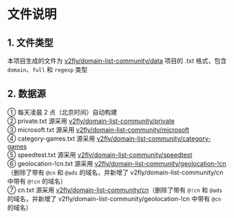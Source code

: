 # 文件说明
## 1. 文件类型
本项目生成的文件为 [v2fly/domain-list-community/data](https://github.com/v2fly/domain-list-community) 项目的 .txt 格式，包含 `domain`、`full` 和 `regexp` 类型
## 2. 数据源
① 每天凌晨 2 点（北京时间）自动构建  
② private.txt 源采用 [v2fly/domain-list-community/private](https://github.com/v2fly/domain-list-community/blob/master/data/private)  
③ microsoft.txt 源采用 [v2fly/domain-list-community/microsoft](https://github.com/v2fly/domain-list-community/blob/master/data/microsoft)  
④ category-games.txt 源采用 [v2fly/domain-list-community/category-games](https://github.com/v2fly/domain-list-community/blob/master/data/category-games)  
⑤ speedtest.txt 源采用 [v2fly/domain-list-community/speedtest](https://github.com/v2fly/domain-list-community/blob/master/data/speedtest)  
⑥ geolocation-!cn.txt 源采用 [v2fly/domain-list-community/geolocation-!cn](https://github.com/v2fly/domain-list-community/blob/master/data/geolocation-!cn)（删除了带有 `@cn` 和 `@ads` 的域名，并新增了 v2fly/domain-list-community/cn 中带有 `@!cn` 的域名）  
⑦ cn.txt 源采用 [v2fly/domain-list-community/cn](https://github.com/v2fly/domain-list-community/blob/master/data/cn)（删除了带有 `@!cn` 和 `@ads` 的域名，并新增了 v2fly/domain-list-community/geolocation-!cn 中带有 `@cn` 的域名）
